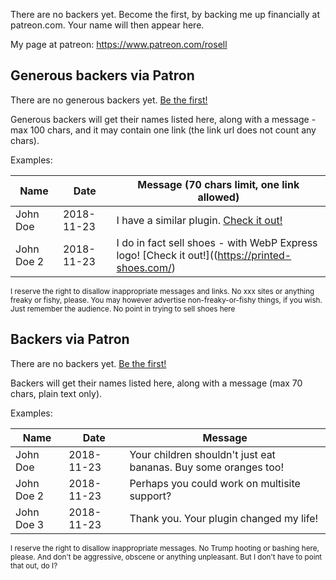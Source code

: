 There are no backers yet. Become the first, by backing me up financially at patreon.com.
Your name will then appear here.

My page at patreon: https://www.patreon.com/rosell


## Generous backers via Patron

There are no generous backers yet. [Be the first!](https://www.patreon.com/rosell)

Generous backers will get their names listed here, along with a message - max 100 chars, and it may contain one link (the link url does not count any chars).

Examples:

| Name                  | Date       | Message (70 chars limit, one link allowed)     |
| --------------------- | ---------- | ----------------------------------------------------------------------- |
| John Doe              | 2018-11-23 | I have a similar plugin. [Check it out!](https://example.com/plugin)|
| John Doe 2            | 2018-11-23 | I do in fact sell shoes - with WebP Express logo! [Check it out!]((https://printed-shoes.com/) |

<small>
I reserve the right to disallow inappropriate messages and links. No xxx sites or anything freaky or fishy, please. You may however advertise non-freaky-or-fishy things, if you wish. Just remember the audience. No point in trying to sell shoes here</small>


## Backers via Patron

There are no backers yet. [Be the first!](https://www.patreon.com/rosell)

Backers will get their names listed here, along with a message (max 70 chars, plain text only). 

Examples:

| Name                  | Date       | Message |
| --------------------- | ---------- | ----------------------------------------------------------------------- |
| John Doe              | 2018-11-23 | Your children shouldn't just eat bananas. Buy some oranges too!         |
| John Doe 2            | 2018-11-23 | Perhaps you could work on multisite support? |
| John Doe 3            | 2018-11-23 | Thank you. Your plugin changed my life! |

<small>I reserve the right to disallow inappropriate messages. No Trump hooting or bashing here, please. And don't be aggressive, obscene or anything unpleasant. But I don't have to point that out, do I?</small>
